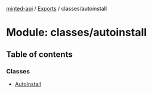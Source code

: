 [minted-api](../README.md) / [Exports](../modules.md) / classes/autoinstall

# Module: classes/autoinstall

## Table of contents

### Classes

- [AutoInstall](../classes/classes_autoinstall.AutoInstall.md)
